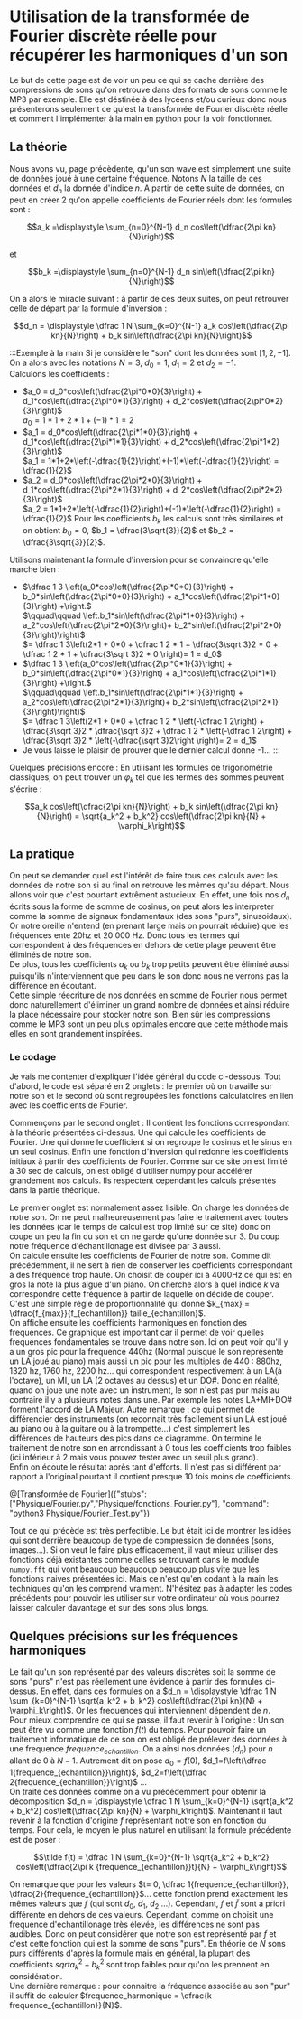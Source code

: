 # Utilisation de la transformée de Fourier discrète réelle pour récupérer les harmoniques d'un son

Le but de cette page est de voir un peu ce qui se cache derrière des compressions de sons qu'on retrouve dans des formats de sons comme le MP3 par exemple. Elle est déstinée à des lycéens et/ou curieux donc nous présenterons seulement ce qu'est la transformée de Fourier discrète réelle et comment l'implémenter à la main en python pour la voir fonctionner. 

## La théorie

Nous avons vu, page précèdente, qu'un son wave est simplement une suite de données joué à une certaine fréquence. Notons $`N`$ la taille de ces données et $`d_n`$ la donnée d'indice $`n`$. A partir de cette suite de données, on peut en créer 2 qu'on appelle coefficients de Fourier réels  dont les formules sont :
``` math
a_k =\displaystyle \sum_{n=0}^{N-1} d_n cos\left(\dfrac{2\pi kn}{N}\right)
```
et 
```math
b_k =\displaystyle \sum_{n=0}^{N-1} d_n sin\left(\dfrac{2\pi kn}{N}\right)
```

On a alors le miracle suivant : à partir de ces deux suites, on peut retrouver celle de départ par la formule d'inversion :

```math
d_n = \displaystyle \dfrac 1 N \sum_{k=0}^{N-1} a_k cos\left(\dfrac{2\pi kn}{N}\right) + b_k sin\left(\dfrac{2\pi kn}{N}\right)
```

:::Exemple à la main
Si je considère le "son" dont les données sont $`[1,2,-1]`$. On a alors avec les notations $`N=3`$, $`d_0=1`$, $`d_1=2`$ et $`d_2=-1`$.  
Calculons les coefficients :
- $`a_0 = d_0*cos\left(\dfrac{2\pi*0*0}{3}\right) + d_1*cos\left(\dfrac{2\pi*0*1}{3}\right) + d_2*cos\left(\dfrac{2\pi*0*2}{3}\right)`$  
  $`a_0 = 1*1+2*1+(-1)*1 = 2`$
- $`a_1 = d_0*cos\left(\dfrac{2\pi*1*0}{3}\right) + d_1*cos\left(\dfrac{2\pi*1*1}{3}\right) + d_2*cos\left(\dfrac{2\pi*1*2}{3}\right)`$  
  $`a_1 = 1*1+2*\left(-\dfrac{1}{2}\right)+(-1)*\left(-\dfrac{1}{2}\right) = \dfrac{1}{2}`$
- $`a_2 = d_0*cos\left(\dfrac{2\pi*2*0}{3}\right) + d_1*cos\left(\dfrac{2\pi*2*1}{3}\right) + d_2*cos\left(\dfrac{2\pi*2*2}{3}\right)`$  
  $`a_2 = 1*1+2*\left(-\dfrac{1}{2}\right)+(-1)*\left(-\dfrac{1}{2}\right) = \dfrac{1}{2}`$
Pour les coefficients $`b_k`$ les calculs sont très similaires et on obtient $`b_0 = 0`$, $`b_1 = \dfrac{3\sqrt{3}}{2}`$ et $`b_2 = \dfrac{3\sqrt{3}}{2}`$.

Utilisons maintenant la formule d'inversion pour se convaincre qu'elle marche bien :
- $`\dfrac 1 3 \left(a_0*cos\left(\dfrac{2\pi*0*0}{3}\right) + b_0*sin\left(\dfrac{2\pi*0*0}{3}\right) + a_1*cos\left(\dfrac{2\pi*1*0}{3}\right) +\right.`$  
  $`\qquad\qquad \left.b_1*sin\left(\dfrac{2\pi*1*0}{3}\right) + a_2*cos\left(\dfrac{2\pi*2*0}{3}\right)+ b_2*sin\left(\dfrac{2\pi*2*0}{3}\right)\right)`$  
  $`= \dfrac 1 3\left(2*1 + 0*0 + \dfrac 1 2 * 1 + \dfrac{3\sqrt 3}2 * 0 + \dfrac 1 2 * 1 + \dfrac{3\sqrt 3}2 * 0 \right)= 1 = d_0`$
- $`\dfrac 1 3 \left(a_0*cos\left(\dfrac{2\pi*0*1}{3}\right) + b_0*sin\left(\dfrac{2\pi*0*1}{3}\right) + a_1*cos\left(\dfrac{2\pi*1*1}{3}\right) +\right.`$  
  $`\qquad\qquad \left.b_1*sin\left(\dfrac{2\pi*1*1}{3}\right) + a_2*cos\left(\dfrac{2\pi*2*1}{3}\right)+ b_2*sin\left(\dfrac{2\pi*2*1}{3}\right)\right)`$  
  $`= \dfrac 1 3\left(2*1 + 0*0 + \dfrac 1 2 * \left(-\dfrac 1 2\right) + \dfrac{3\sqrt 3}2 * \dfrac{\sqrt 3}2 + \dfrac 1 2 * \left(-\dfrac 1 2\right) + \dfrac{3\sqrt 3}2 * \left(-\dfrac{\sqrt 3}2\right \right)= 2 = d_1`$
- Je vous laisse le plaisir de prouver que le dernier calcul donne -1...
:::

Quelques précisions encore : En utilisant les formules de trigonométrie classiques, on peut trouver un $`\varphi_k`$ tel que les termes des sommes peuvent s'écrire :  
```math
a_k cos\left(\dfrac{2\pi kn}{N}\right) + b_k sin\left(\dfrac{2\pi kn}{N}\right) = \sqrt{a_k^2 + b_k^2} cos\left(\dfrac{2\pi kn}{N} + \varphi_k\right)
```

## La pratique 
On peut se demander quel est l'intérêt de faire tous ces calculs avec les données de notre son si au final on retrouve les mêmes qu'au départ. Nous allons voir que c'est pourtant extrêment astucieux. En effet, une fois nos $`d_n`$ écrits sous la forme de somme de cosinus, on peut alors les interpreter comme la somme de signaux fondamentaux (des sons "purs", sinusoidaux). Or notre oreille n'entend (en prenant large mais on pourrait réduire) que les fréquences ente 20hz et 20 000 Hz. Donc tous les termes qui correspondent à des fréquences en dehors de cette plage peuvent être éliminés de notre son.  
De plus, tous les coefficients $`a_k`$ ou $`b_k`$ trop petits peuvent être éliminé aussi puisqu'ils n'interviennent que peu dans le son donc nous ne verrons pas la différence en écoutant.  
Cette simple réecriture de nos données en somme de Fourier nous permet donc naturellement d'éliminer un grand nombre de données et ainsi réduire la place nécessaire pour stocker notre son. Bien sûr les compressions comme le MP3 sont un peu plus optimales encore que cette méthode mais elles en sont grandement inspirées.

### Le codage 
Je vais me contenter d'expliquer l'idée général du code ci-dessous. 
Tout d'abord, le code est séparé en 2 onglets : le premier où on  travaille sur notre son et le second où sont regroupées les fonctions calculatoires en lien avec les coefficients de Fourier.  

Commençons par le second onglet : Il contient les fonctions correspondant à la théorie présentées ci-dessus. Une qui calcule les coefficients de Fourier. Une qui donne le coefficient si on regroupe le cosinus et le sinus en un seul cosinus. Enfin une fonction d'inversion qui redonne les coefficients initiaux à partir des coefficients de Fourier. Comme sur ce site on est limité à 30 sec de calculs, on est obligé d'utiliser numpy pour accélérer grandement nos calculs. Ils respectent cependant les calculs présentés dans la partie théorique.

Le premier onglet est normalement assez lisible. On charge les données de notre son. On ne peut malheureusement pas faire le traitement avec toutes les données (car le temps de calcul est trop limité sur ce site) donc on coupe un peu la fin du son et on ne garde qu'une donnée sur 3. Du coup notre fréquence d'échantillonage est divisée par 3 aussi.  
On calcule ensuite les coefficients de Fourier de notre son. Comme dit précédemment, il ne sert à rien de conserver les coefficients correspondant à des fréquence trop haute. On choisit de couper ici à 4000Hz ce qui est en gros la note la plus aigue d'un piano. On cherche alors à quel indice $`k`$ va correspondre cette fréquence à partir de laquelle on décide de couper. C'est une simple règle de proportionnalité qui donne $`k_{max} = \dfrac{f_{max}}{f_{echantillon}} taille_{echantillon}`$.  
On affiche ensuite les coefficients harmoniques en fonction des frequences. Ce graphique est important car il permet de voir quelles frequences fondamentales se trouve dans notre son. Ici on peut voir qu'il y a un gros pic pour la frequence 440hz (Normal puisque le son représente un LA joué au piano) mais aussi un pic pour les multiples de 440 : 880hz, 1320 hz, 1760 hz, 2200 hz... qui correspondent respectivement à un LA(à l'octave), un MI, un LA (2 octaves au dessus) et un DO#. Donc en réalité, quand on joue une note avec un instrument, le son n'est pas pur mais au contraire il y a plusieurs notes dans une. Par exemple les notes LA+MI+DO# forment l'accord de LA Majeur. Autre remarque : ce qui permet de différencier des instruments (on reconnait très facilement si un LA est joué au piano ou à la guitare ou à la trompette...) c'est simplement les différences de hauteurs des pics dans ce diagramme. 
On termine le traitement de notre son en arrondissant à 0 tous les coefficients trop faibles (ici inférieur à 2 mais vous pouvez tester avec un seuil plus grand).  
Enfin on écoute le résultat après tant d'efforts. Il n'est pas si différent par rapport à l'original pourtant il contient presque 10 fois moins de coefficients.

@[Transformée de Fourier]({"stubs": ["Physique/Fourier.py","Physique/fonctions_Fourier.py"], "command": "python3 Physique/Fourier_Test.py"})

Tout ce qui précède est très perfectible. Le but était ici de montrer les idées qui sont derrière beaucoup de type de compression de données (sons, images...). Si on veut le faire plus efficacement, il vaut mieux utiliser des fonctions déjà existantes comme celles se trouvant dans le module `numpy.fft` qui vont beaucoup beaucoup beaucoup plus vite que les fonctions naives présentées ici. Mais ce n'est qu'en codant à la main les techniques qu'on les comprend vraiment. N'hésitez pas à adapter les codes précédents pour pouvoir les utiliser sur votre ordinateur où vous pourrez laisser calculer davantage et sur des sons plus longs. 

## Quelques précisions sur les fréquences harmoniques

Le fait qu'un son représenté par des valeurs discrètes soit la somme de sons "purs" n'est pas réellement une évidence à partir des formules ci-dessus. En effet, dans ces formules on a $`d_n =  \displaystyle \dfrac 1 N \sum_{k=0}^{N-1} \sqrt{a_k^2 + b_k^2} cos\left(\dfrac{2\pi kn}{N} + \varphi_k\right)`$. Or les frequences qui interviennent dépendent de $`n`$.  
Pour mieux comprendre ce qui se passe, il faut revenir à l'origine : Un son peut être vu comme une fonction $`f(t)`$ du temps. Pour pouvoir faire un traitement informatique de ce son on est obligé de prélever des données à une frequence $`frequence_{echantillon}`$. On a ainsi nos données $`(d_n)`$ pour $`n`$ allant de 0 à $`N-1`$. Autrement dit on pose $`d_0=f(0)`$, $`d_1=f\left(\dfrac 1{frequence_{echantillon}}\right)`$, $`d_2=f\left(\dfrac 2{frequence_{echantillon}}\right)`$ ...  
On traite ces données comme on a vu précédemment pour obtenir la décomposition $`d_n =  \displaystyle \dfrac 1 N \sum_{k=0}^{N-1} \sqrt{a_k^2 + b_k^2} cos\left(\dfrac{2\pi kn}{N} + \varphi_k\right)`$. Maintenant il faut revenir à la fonction d'origine $`f`$ représentant notre son en fonction du temps. Pour cela, le moyen le plus naturel en utilisant la formule précédente est de poser :
```math
\tilde f(t) = \dfrac 1 N \sum_{k=0}^{N-1} \sqrt{a_k^2 + b_k^2} cos\left(\dfrac{2\pi k  {frequence_{echantillon}}t}{N} + \varphi_k\right)
```
On remarque que pour les valeurs $`t= 0, \dfrac 1{frequence_{echantillon}}, \dfrac{2}{frequence_{echantillon}}`$... cette fonction prend exactement les mêmes valeurs que $`f`$ (qui sont $`d_0`$, $`d_1`$, $`d_2`$ ...). Cependant, $`f`$ et $`\tilde f`$ sont a priori différente en dehors de ces valeurs. Cependant, comme on choisit une frequence d'echantillonage très élevée, les différences ne sont pas audibles. Donc on peut considérer que notre son est représenté par $`\tilde f`$ et c'est cette fonction qui est la somme de sons "purs". En théorie de  $`N`$ sons purs différents d'après la formule mais en général, la plupart des coefficients $`sqrt{a_k^2 + b_k^2}`$ sont trop faibles pour qu'on les prennent en considération.  
Une dernière remarque : pour connaitre la fréquence associée au son "pur" il suffit de calculer $`frequence_harmonique = \dfrac{k frequence_{echantillon}}{N}`$.
